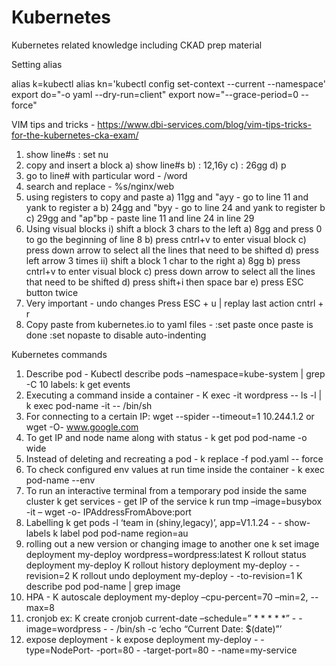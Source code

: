 # Kubernetes
Kubernetes related knowledge including CKAD prep material

Setting alias

alias k=kubectl
alias kn='kubectl config set-context --current --namespace'
export do="-o yaml --dry-run=client"
export now="--grace-period=0 --force"

VIM tips and tricks - https://www.dbi-services.com/blog/vim-tips-tricks-for-the-kubernetes-cka-exam/

1) show line#s  : set nu
2) copy and insert a block
    a) show line#s
    b) : 12,16y
    c) : 26gg
    d) p 
3) go to line# with particular word -  /word
4) search and replace - %s/nginx/web
5) using registers to copy and paste
     a) 11gg and "ayy - go to line 11 and yank to register a 
     b) 24gg and "byy - go to line 24 and yank to register b
     c) 29gg and "ap"bp - paste line 11 and line 24 in line 29
6) Using visual blocks
   i) shift a block 3 chars to the left
       a) 8gg and press 0 to go the beginning of line 8
       b) press cntrl+v to enter visual block
       c) press down arrow to select all the lines that need to be shifted
       d) press left arrow 3 times
   ii) shift a block 1 char to the right
       a) 8gg
       b) press cntrl+v to enter visual block
       c) press down arrow to select all the lines that need to be shifted
       d) press shift+i then space bar
       e) press ESC button twice
7) Very important - undo changes Press ESC + u | replay last action cntrl + r
8) Copy paste from kubernetes.io to yaml files - :set paste once paste is done :set nopaste to disable auto-indenting

Kubernetes commands 

1) Describe pod - Kubectl describe pods –namespace=kube-system | grep -C 10 labels:    k get events
2) Executing a command inside a container - K exec -it wordpress -- ls -l   | k exec pod-name -it -- /bin/sh
3) For connecting to a certain IP: wget --spider --timeout=1 10.244.1.2   or wget -O- www.google.com
4) To get IP and node name along with status - k get pod pod-name -o wide
5) Instead of deleting and recreating a pod - k replace -f pod.yaml -- force
6) To check configured env values at run time inside the container - k exec pod-name --env
7) To run an interactive terminal from a temporary pod inside the same cluster
    k get services - get IP of the service
    k run tmp –image=busybox -it – wget -o- IPAddressFromAbove:port
8) Labelling
    k get pods -l ‘team in (shiny,legacy)’, app=V1.1.24 - - show-labels
    k label pod pod-name region=au
9) rolling out a new version or changing image to another one
    k set image deployment my-deploy wordpress=wordpress:latest
    K rollout status deployment my-deploy
    K rollout history deployment my-deploy - - revision=2
    K rollout undo deployment my-deploy - -to-revision=1
    K describe pod pod-name | grep image
10) HPA - K autoscale deployment my-deploy –cpu-percent=70 –min=2, --max=8
11) cronjob ex: K create cronjob current-date –schedule=” * * * * *” - - image=wordpress - - /bin/sh -c ‘echo “Current Date: $(date)”’
12) expose deployment - k expose deployment my-deploy - - type=NodePort- -port=80 - -target-port=80 - -name=my-service
